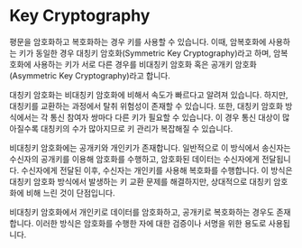# Key Cryptography

평문을 암호화하고 복호화하는 경우 키를 사용할 수 있습니다. 이때, 암복호화에 사용하는 키가 동일한 경우 대칭키 암호화(Symmetric Key Cryptography)라고 하며, 암복호화에 사용하는 키가 서로 다른 경우를 비대칭키 암호화 혹은 공개키 암호화(Asymmetric Key Cryptography)라고 합니다.

대칭키 암호화는 비대칭키 암호화에 비해서 속도가 빠르다고 알려져 있습니다. 하지만, 대칭키를 교환하는 과정에서 탈취 위험성이 존재할 수 있습니다. 또한, 대칭키 암호화 방식에서는 각 통신 참여자 쌍마다 다른 키가 필요할 수 있습니다. 이 경우 통신 대상이 많아질수록 대칭키의 수가 많아지므로 키 관리가 복잡해질 수 있습니다.

비대칭키 암호화에는 공개키와 개인키가 존재합니다. 일반적으로 이 방식에서 송신자는 수신자의 공개키를 이용해 암호화를 수행하고, 암호화된 데이터는 수신자에게 전달됩니다. 수신자에게 전달된 이후, 수신자는 개인키를 사용해 복호화를 수행합니다. 이 방식은 대칭키 암호화 방식에서 발생하는 키 교환 문제를 해결하지만, 상대적으로 대칭키 암호화에 비해 느린 것이 단점입니다.

비대칭키 암호화에서 개인키로 데이터를 암호화하고, 공개키로 복호화하는 경우도 존재합니다. 이러한 방식은 암호화를 수행한 자에 대한 검증이나 서명을 위한 용도로 사용됩니다.